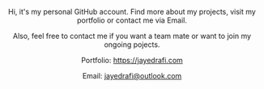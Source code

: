 <div align="center">
<p>Hi, it's my personal GitHub account. Find more about my projects, visit my portfolio or contact me via Email.</p>
<p>Also, feel free to contact me if you want a team mate or want to join my ongoing pojects.</p>
  <p>Portfolio: <a href="https://jayedrafi.com">https://jayedrafi.com</a></p>
  <p>Email: <a href="mailto:jayedrafi@outlook.com">jayedrafi@outlook.com</a></p>
<div>

